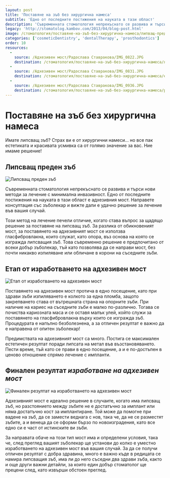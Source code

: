 ```yaml
---
layout: post
title: 'Поставяне на зъб без хирургична намеса'
subtitle: 'Едно от последните постижения на науката в тази област'
description: 'Съвременната стоматология непрекъснато се развива и търси нови методи за лечение с минимална инвазивност. Едно от последните постижения на науката в тази област е адхезивния мост. С този метод може да се коригира и наличието на липсващ зъб. Направете консултация със зъболекар и вижте дали е удачно решение за лечение във вашия случай.'
legacy: 'http://stomatolog.kambov.com/2013/04/blog-post.html'
image: /стоматология/поставяне-на-зъб-без-хирургична-намеса/липващ-преден-зъб.jpg
categories: ['cosmeticDentistry', 'dentalTherapy', 'prosthodontics']
order: 10
resources:
  -
    source: /Адхезивен мост/Радослaва Ставракова/IMG_0822.JPG
    destination: /стоматология/поставяне-на-зъб-без-хирургична-намеса/липващ-преден-зъб.jpg
  -
    source: /Адхезивен мост/Радослaва Ставракова/IMG_0831.JPG
    destination: /стоматология/поставяне-на-зъб-без-хирургична-намеса/eтап-от-изработването-на-адхезивен-мост.jpg
  -
    source: /Адхезивен мост/Радослaва Ставракова/IMG_0936.JPG
    destination: /стоматология/поставяне-на-зъб-без-хирургична-намеса/резултат-адхезивен-мост.jpg
---
```

# Поставяне на зъб без хирургична намеса
Имате липсващ зъб? Страх ви е от хирургични намеси... но все пак естетиката и красивата усмивка са от голямо значение за вас. Ние имаме решение! 

## Липсващ преден зъб
![Липсващ преден зъб](поставяне-на-зъб-без-хирургична-намеса/липващ-преден-зъб.jpg)

Съвременната стоматология непрекъснато се развива и търси нови методи за лечение с минимална инвазивност. Едно от последните постижения на науката в тази област е адхезивния мост. Направете консултация със зъболекар и вижте дали е удачно решение за лечение във вашия случай.

Този метод на лечение печели отличие, когато става въпрос за щадящо решение за поставяне на липсващ зъб. За разлика от обикновеният мост, за поставянето на адхезивният мост се използва гласфибровлакна, които служат, като опора, въз основа на която се изгражда липсващия зъб. Това съвременно решение е предпочитано от всеки добър зъболекар, тъй като позволява да се направи мост, без почти никакво изпиляване или обличане в корони на съседните зъби. 

## Етап от изработването на адхезивен мост
![Етап от изработването на адхезивен мост](поставяне-на-зъб-без-хирургична-намеса/eтап-от-изработването-на-адхезивен-мост.jpg)

Поставянето на адхезивен мост протича в едно посещение, като при здрави зъби изпиляването е колкото за една пломба, защото закрепването става от вътрешната страна на опорните зъби. При наличие на кариес на съседните зъби е малко по-различно. Тогава се почиства кариозната маса и се оставя малък улей, който служи за поставянето на гласфибровлакна върху които се изгражда зъб. Процедурата е напълно безболезнена, а за отличен резултат е важно да е направена от опитен зъболекар!

Предимствата на адхезивният мост са много. Постига се максимален естетичен резултат поради липсата на метал във възстановяването. Пести време, тъй като се прави в едно посещение, а и е по-достъпен в ценово отношение спрямо лечение с импланти.

## Финален резултат *изработване на адхезивен мост*
![Финален резултат на изработването на адхезивен мост](поставяне-на-зъб-без-хирургична-намеса/резултат-адхезивен-мост.jpg)

Адхезивният мост е идеално решение в случаите, когато има липсващ зъб, но разстоянието между зъбите не е достатъчно за имплант или няма достатъчно кост за имплантиране. Той може да помогне при вадене на зъб, да се замести веднага с нов, така че, да не се разместят зъбите, а и венеца да се оформи бързо по новоизградения, като все едно си е част от истинските ви зъби.

За направата обаче на този тип мост има и определени условия, така че, след преглед вашият зъболекар ще установи до колко е уместно изработването на адхезивен мост във вашия случай. За да се получи отличен резултат с добра здравина, много е важно къде в редицата се намира липсващия зъб, има ли до него съседни два здрави зъба, както и още други важни детайли, за които един добър стоматолог ще прецени след, като извърши обстоен преглед.
